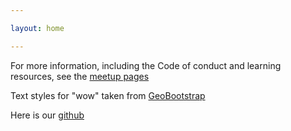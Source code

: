 ```yaml
---

layout: home

---
```


For more information, including the Code of conduct and learning resources, see the [meetup pages](http://www.meetup.com/PyLadies-PDX/about/)

Text styles for "wow" taken from [GeoBootstrap](http://code.divshot.com/geo-bootstrap/)

Here is our [github](https://github.com/pyladiespdx)